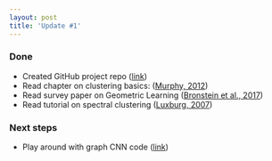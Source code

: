 ```yaml
---
layout: post
title: 'Update #1'
---
```

### Done
* Created GitHub project repo ([link](https://github.com/signapoop/fyp-graph-clustering))
* Read chapter on clustering basics: ([Murphy, 2012](https://www.cs.ubc.ca/~murphyk/MLbook/))
* Read survey paper on Geometric Learning ([Bronstein et al., 2017](https://arxiv.org/abs/1611.08097))
* Read tutorial on spectral clustering ([Luxburg, 2007](https://arxiv.org/abs/0711.0189))

### Next steps
* Play around with graph CNN code ([link](https://github.com/xbresson/spatial_graph_convnets))
